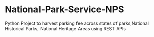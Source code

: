 # National-Park-Service-NPS
 Python Project to harvest parking fee across states of parks,National Historical Parks, National Heritage Areas using REST APIs
